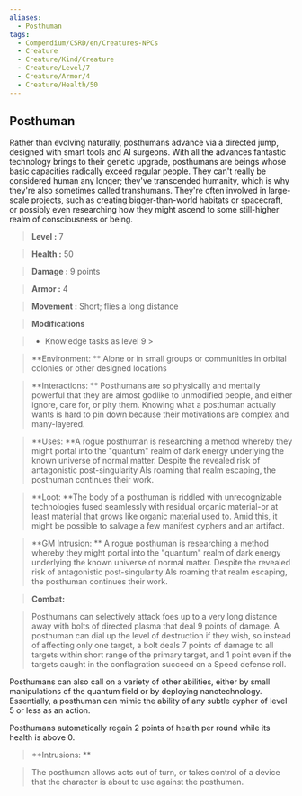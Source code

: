 ```yaml
---
aliases:
  - Posthuman
tags:
  - Compendium/CSRD/en/Creatures-NPCs
  - Creature
  - Creature/Kind/Creature
  - Creature/Level/7
  - Creature/Armor/4
  - Creature/Health/50
---
```

    
      
## Posthuman      
Rather than evolving naturally, posthumans advance via a directed jump, designed with smart tools and AI surgeons. With all the advances fantastic technology brings to their genetic upgrade, posthumans are beings whose basic capacities radically exceed regular people. They can't really be considered human any longer; they've transcended humanity, which is why they're also sometimes called transhumans. They're often involved in large-scale projects, such as creating bigger-than-world habitats or spacecraft, or possibly even researching how they might ascend to some still-higher realm of consciousness or being.      
    
      
> **Level :** 7      
> **Health :** 50      
> **Damage :** 9 points      
> **Armor :** 4      
> **Movement :** Short; flies a long distance      
> **Modifications**      
>- Knowledge tasks as level 9 >    
>      
> **Environment: ** Alone or in small groups or communities in orbital colonies or other designed locations      
> **Interactions: ** Posthumans are so physically and mentally powerful that they are almost godlike to unmodified people, and either ignore, care for, or pity them. Knowing what a posthuman actually wants is hard to pin down because their motivations are complex and many-layered.      
> **Uses: **A rogue posthuman is researching a method whereby they might portal into the "quantum" realm of dark energy underlying the known universe of normal matter. Despite the revealed risk of antagonistic post-singularity AIs roaming that realm escaping, the posthuman continues their work.      
> **Loot: **The body of a posthuman is riddled with unrecognizable technologies fused seamlessly with residual organic material-or at least material that grows like organic material used to. Amid this, it might be possible to salvage a few manifest cyphers and an artifact.      
> **GM Intrusion: ** A rogue posthuman is researching a method whereby they might portal into the "quantum" realm of dark energy underlying the known universe of normal matter. Despite the revealed risk of antagonistic post-singularity AIs roaming that realm escaping, the posthuman continues their work.      
    
> **Combat:**     
> Posthumans can selectively attack foes up to a very long distance away with bolts of directed plasma that deal 9 points of damage. A posthuman can dial up the level of destruction if they wish, so instead of affecting only one target, a bolt deals 7 points of damage to all targets within short range of the primary target, and 1 point even if the targets caught in the conflagration succeed on a Speed defense roll.     
Posthumans can also call on a variety of other abilities, either by small manipulations of the quantum field or by deploying nanotechnology. Essentially, a posthuman can mimic the ability of any subtle cypher of level 5 or less as an action.     
Posthumans automatically regain 2 points of health per round while its health is above 0.      
      
    
> **Intrusions: **     
> The posthuman allows acts out of turn, or takes control of a device that the character is about to use against the posthuman.      

